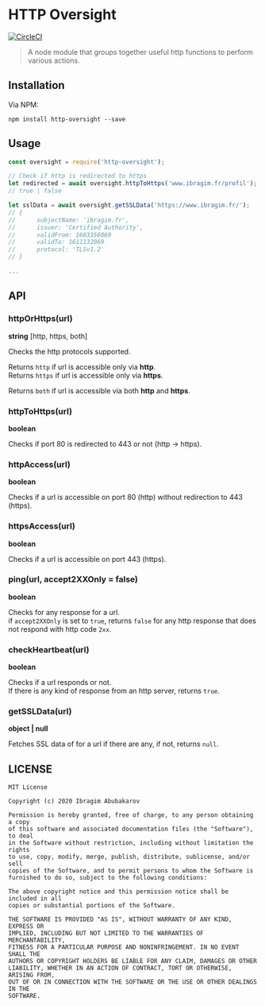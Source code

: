 # HTTP Oversight
[![CircleCI](https://circleci.com/gh/ibragim64/http-oversight/tree/master.svg?style=shield&circle-token=f1dbf29146b4a5b88e844dcb3f59bf6ed45a6146)](https://github.com/ibragim64/http-oversight/tree/master)

> A node module that groups together useful http functions to perform various actions.

Installation
------------

Via NPM:

    npm install http-oversight --save


Usage
-----
```js
const oversight = require('http-oversight');

// Check if http is redirected to https
let redirected = await oversight.httpToHttps('www.ibragim.fr/profil');
// true | false

let sslData = await oversight.getSSLData('https://www.ibragim.fr/');
// {
//      subjectName: 'ibragim.fr',
//      issuer: 'Certified Authority',
//      validFrom: 1603356069
//      validTo: 1611132069
//      protocol: 'TLSv1.2'
// }

...
```

API
---

### httpOrHttps(url)
**string** [http, https, both]

Checks the http protocols supported.  

Returns `http` if url is accessible only via **http**.  
Returns `https` if url is accessible only via **https**.

Returns `both` if url is accessible via both **http** and **https**.


### httpToHttps(url) 
**boolean**

Checks if port 80 is redirected to 443 or not (http -> https).  


### httpAccess(url)
**boolean**

Checks if a url is accessible on port 80 (http) without redirection to 443 (https).  


### httpsAccess(url)
**boolean**

Checks if a url is accessible on port 443 (https).


### ping(url, accept2XXOnly = false)
**boolean**

Checks for any response for a url.  
if `accept2XXOnly` is set to `true`, returns `false` for any http response that does not respond with http code `2xx`.


### checkHeartbeat(url)
**boolean**

Checks if a url responds or not.  
If there is any kind of response from an http server, returns `true`.


### getSSLData(url)
**object | null**

Fetches SSL data of for a url if there are any, if not, returns `null`.



LICENSE
-------

    MIT License
    
    Copyright (c) 2020 Ibragim Abubakarov
    
    Permission is hereby granted, free of charge, to any person obtaining a copy
    of this software and associated documentation files (the "Software"), to deal
    in the Software without restriction, including without limitation the rights
    to use, copy, modify, merge, publish, distribute, sublicense, and/or sell
    copies of the Software, and to permit persons to whom the Software is
    furnished to do so, subject to the following conditions:
    
    The above copyright notice and this permission notice shall be included in all
    copies or substantial portions of the Software.
    
    THE SOFTWARE IS PROVIDED "AS IS", WITHOUT WARRANTY OF ANY KIND, EXPRESS OR
    IMPLIED, INCLUDING BUT NOT LIMITED TO THE WARRANTIES OF MERCHANTABILITY,
    FITNESS FOR A PARTICULAR PURPOSE AND NONINFRINGEMENT. IN NO EVENT SHALL THE
    AUTHORS OR COPYRIGHT HOLDERS BE LIABLE FOR ANY CLAIM, DAMAGES OR OTHER
    LIABILITY, WHETHER IN AN ACTION OF CONTRACT, TORT OR OTHERWISE, ARISING FROM,
    OUT OF OR IN CONNECTION WITH THE SOFTWARE OR THE USE OR OTHER DEALINGS IN THE
    SOFTWARE.
